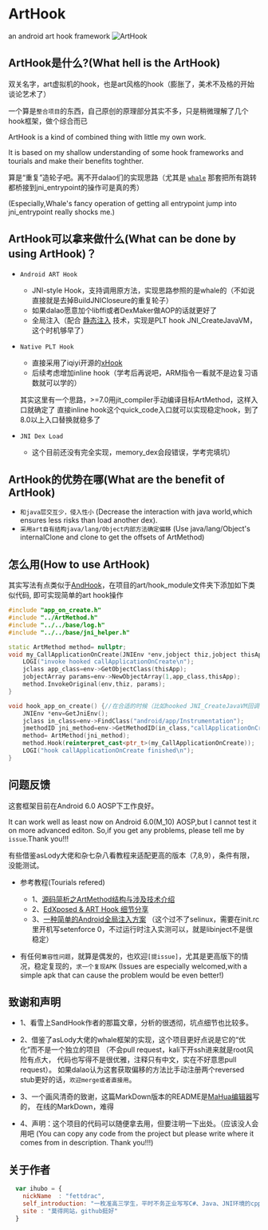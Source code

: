 # ArtHook
an android art hook framework
![ArtHook](mahua-logo.jpg)
## ArtHook是什么?(What hell is the ArtHook)
双关名字，art虚拟机的hook，也是art风格的hook（膨胀了，美术不及格的开始谈论艺术了）

一个算是`整合项目`的东西，自己原创的原理部分其实不多，只是稍微理解了几个hook框架，做个综合而已

ArtHook is a kind of combined thing with little my own work.

It is based on my shallow understanding of some hook frameworks and tourials and make their benefits toghther.

算是“重复”造轮子吧。离不开dalao们的实现思路（尤其是
[`whale`](https://github.com/asLody/whale)
那套把所有跳转都桥接到jni_entrypoint的操作可是真的秀）

(Especially,Whale's fancy operation of getting all entrypoint jump into jni_entrypoint really shocks me.)

## ArtHook可以拿来做什么(What can be done by using ArtHook)？

* `Android ART Hook`
    *  JNI-style Hook，支持调用原方法，实现思路参照的是whale的（不如说直接就是去掉BuildJNICloseure的重复轮子）
    *  如果dalao愿意加个libffi或者DexMaker做AOP的话就更好了
    *  全局注入（配合
    [静态注入](https://bbs.pediy.com/thread-224297.htm)
    技术，实现是PLT hook JNI_CreateJavaVM，这个时机够早了）
* `Native PLT Hook`
    * 直接采用了iqiyi开源的[xHook](https://github.com/iqiyi/xHook)
    * 后续考虑增加inline hook（学考后再说吧，ARM指令一看就不是边复习语数就可以学的）
    
    其实这里有一个思路，>=7.0用jit_compiler手动编译目标ArtMethod，这样入口就确定了
    直接inline hook这个quick_code入口就可以实现稳定hook，到了8.0以上入口替换就稳多了

* `JNI Dex Load`
    * 这个目前还没有完全实现，memory_dex会段错误，学考完填坑）

## ArtHook的优势在哪(What are the benefit of ArtHook)

* `和java层交互少，侵入性小`
    (Decrease the interaction with java world,which ensures less risks than load another dex).
* `采用art自有结构java/lang/Object内部方法确定偏移`
    (Use java/lang/Object's internalClone and clone to get the offsets of ArtMethod)

## 怎么用(How to use ArtHook)
其实写法有点类似于[AndHook](https://github.com/asLody/AndHook)，在项目的art/hook_module文件夹下添加如下类似代码,
即可实现简单的art hook操作
```cpp
#include "app_on_create.h"
#include "../ArtMethod.h"
#include "../../base/log.h"
#include "../../base/jni_helper.h"

static ArtMethod method= nullptr;
void my_CallApplicationOnCreate(JNIEnv *env,jobject thiz,jobject thisApp){
    LOGI("invoke hooked callApplicationOnCreate\n");
    jclass app_class=env->GetObjectClass(thisApp);
    jobjectArray params=env->NewObjectArray(1,app_class,thisApp);
    method.InvokeOriginal(env,thiz, params);
}

void hook_app_on_create() {//在合适的时候（比如hooked JNI_CreateJavaVM回调中调用这个方法）
    JNIEnv *env=GetJniEnv();
    jclass in_class=env->FindClass("android/app/Instrumentation");
    jmethodID jni_method=env->GetMethodID(in_class,"callApplicationOnCreate","(Landroid/app/Application;)V");
    method= ArtMethod(jni_method);
    method.Hook(reinterpret_cast<ptr_t>(my_CallApplicationOnCreate));
    LOGI("hook callApplicationOnCreate finished\n");
}
```

## 问题反馈
这套框架目前在Android 6.0 AOSP下工作良好。

It can work well as least now on Android 6.0(M_10) AOSP,but I cannot test it on more advanced editon.
So,if you get any problems, please tell me by `issue`.Thank you!!!

有些借鉴asLody大佬和杂七杂八看教程来适配更高的版本（7,8,9），条件有限，没能测试。

* 参考教程(Tourials refered)

    * 1、[源码简析之ArtMethod结构与涉及技术介绍](https://bbs.pediy.com/thread-248898.htm)
    * 2、[EdXposed & ART Hook 细节分享](https://bbs.pediy.com/thread-250601.htm)
    * 3、[一种简单的Android全局注入方案](https://bbs.pediy.com/thread-224191.htm)
    （这个过不了selinux，需要在init.rc里开机写setenforce 0，不过运行时注入实测可以，就是libinject不是很稳定）


* 有任何`兼容性问题`，就算是偶发的，也欢迎`[提issue]`，尤其是更高版下的情况，稳定复现的，`求一个复现APK`
    (Issues are especially welcomed,with a simple apk that can cause the problem would be even better!)


## 致谢和声明

* 1、看雪上SandHook作者的那篇文章，分析的很透彻，坑点细节也比较多。
* 2、借鉴了asLody大佬的whale框架的实现，这个项目更好点说是它的“优化”而不是一个独立的项目
    （不会pull request，kali下开ssh进来就是root风险有点大，
    代码也写得不是很优雅，注释只有中文，实在不好意思pull request）。
    如果dalao认为这套获取偏移的方法比手动注册两个reversed stub更好的话，`欢迎merge或者直接用`。
* 3、一个画风清奇的致谢，这篇MarkDown版本的README是[MaHua编辑器](http://mahua.jser.me/)写的，
    在线的MarkDown，难得

* 4、声明：这个项目的代码可以随便拿去用，但要注明一下出处。（应该没人会用吧
    (You can copy any code from the project but please write where it comes from in description. Thank you!!!)

## 关于作者

```javascript
  var ihubo = {
    nickName  : "fettdrac",
    self_introduction: "一枚准高三学生，平时不务正业写写C#、Java、JNI环境的cpp",
    site : "莫得网站，github挺好"
  }
```
